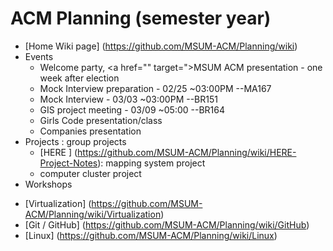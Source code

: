 # ACM Planning (semester year)

+ [Home Wiki page] (https://github.com/MSUM-ACM/Planning/wiki)
+ Events
  - Welcome party, <a href="" target=">MSUM ACM presentation</a> - one week after election
  - Mock Interview preparation - 02/25 ~03:00PM --MA167
  - Mock Interview - 03/03 ~03:00PM --BR151
  - GIS project meeting - 03/09 ~05:00 --BR164
  - Girls Code presentation/class
  - Companies presentation
+ Projects          : group projects 
  - [HERE ] (https://github.com/MSUM-ACM/Planning/wiki/HERE-Project-Notes): mapping system project
  - computer cluster project
+ Workshops
 - [Virtualization] (https://github.com/MSUM-ACM/Planning/wiki/Virtualization)
 - [Git / GitHub] (https://github.com/MSUM-ACM/Planning/wiki/GitHub)
 - [Linux] (https://github.com/MSUM-ACM/Planning/wiki/Linux)
